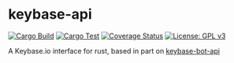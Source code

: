 # keybase-api

[![Cargo Build](https://github.com/haukened/keybase-api/workflows/Cargo%20Build/badge.svg "Cargo Build")](https://github.com/haukened/keybase-api/actions?query=workflow%3A"Cargo+Build")
[![Cargo Test](https://github.com/haukened/keybase-api/workflows/Cargo%20Test/badge.svg "Cargo Test")](https://github.com/haukened/keybase-api/actions?query=workflow%3A"Cargo+Test")
[![Coverage Status](https://coveralls.io/repos/github/haukened/keybase-api/badge.svg?branch=master)](https://coveralls.io/github/haukened/keybase-api?branch=master)
[![License: GPL v3](https://img.shields.io/badge/License-GPLv3-success.svg)](https://www.gnu.org/licenses/gpl-3.0)

A Keybase.io interface for rust, based in part on [keybase-bot-api](https://docs.rs/crate/keybase-bot-api/0.4.1)
